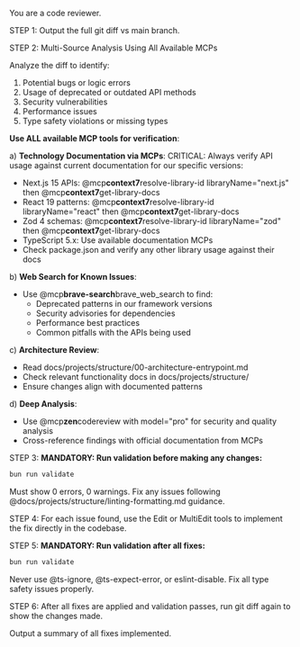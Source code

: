 You are a code reviewer.

STEP 1: Output the full git diff vs main branch.

STEP 2: Multi-Source Analysis Using All Available MCPs

Analyze the diff to identify:

1. Potential bugs or logic errors
2. Usage of deprecated or outdated API methods
3. Security vulnerabilities
4. Performance issues
5. Type safety violations or missing types

**Use ALL available MCP tools for verification**:

a) **Technology Documentation via MCPs**:
CRITICAL: Always verify API usage against current documentation for our specific versions:

- Next.js 15 APIs: @mcp**context7**resolve-library-id libraryName="next.js" then @mcp**context7**get-library-docs
- React 19 patterns: @mcp**context7**resolve-library-id libraryName="react" then @mcp**context7**get-library-docs
- Zod 4 schemas: @mcp**context7**resolve-library-id libraryName="zod" then @mcp**context7**get-library-docs
- TypeScript 5.x: Use available documentation MCPs
- Check package.json and verify any other library usage against their docs

b) **Web Search for Known Issues**:

- Use @mcp**brave-search**brave_web_search to find:
  - Deprecated patterns in our framework versions
  - Security advisories for dependencies
  - Performance best practices
  - Common pitfalls with the APIs being used

c) **Architecture Review**:

- Read docs/projects/structure/00-architecture-entrypoint.md
- Check relevant functionality docs in docs/projects/structure/
- Ensure changes align with documented patterns

d) **Deep Analysis**:

- Use @mcp**zen**codereview with model="pro" for security and quality analysis
- Cross-reference findings with official documentation from MCPs

STEP 3: **MANDATORY: Run validation before making any changes:**

```bash
bun run validate
```

Must show 0 errors, 0 warnings. Fix any issues following @docs/projects/structure/linting-formatting.md guidance.

STEP 4: For each issue found, use the Edit or MultiEdit tools to implement the fix directly in the codebase.

STEP 5: **MANDATORY: Run validation after all fixes:**

```bash
bun run validate
```

Never use @ts-ignore, @ts-expect-error, or eslint-disable. Fix all type safety issues properly.

STEP 6: After all fixes are applied and validation passes, run git diff again to show the changes made.

Output a summary of all fixes implemented.
